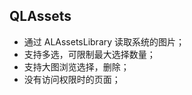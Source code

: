## QLAssets

* 通过 ALAssetsLibrary 读取系统的图片；
* 支持多选，可限制最大选择数量；
* 支持大图浏览选择，删除；
* 没有访问权限时的页面；

[QLAssetgif]: https://github.com/SummerHanada/QLAssets/blob/master/QLAsset.gif

[noaccessPic]: https://github.com/SummerHanada/QLAssets/blob/master/no%20access.png
